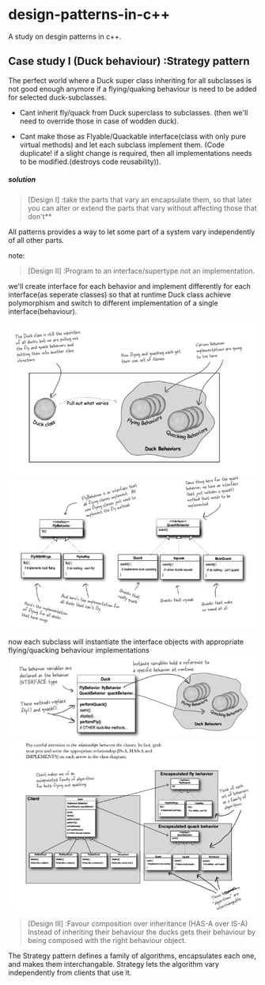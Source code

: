 # design-patterns-in-c++
A study on desgin patterns in c++.
## Case study I (Duck behaviour) :Strategy pattern
The perfect world where a Duck super class inheriting for all subclasses is not good enough anymore if a flying/quaking behaviour is need to be added for selected duck-subclasses.
* Cant inherit fly/quack from Duck superclass to subclasses.
    (then we'll need to override those in case of wodden duck).

* Cant make those as Flyable/Quackable interface(class with only pure virtual methods) and let each subclass implement them.
    (Code duplicate! if a slight change is required, then all implementations needs to be modified.(destroys code reusability)).

##### solution
>[Design I] :take the parts that vary an encapsulate them, so that later you can alter or extend the parts that vary without affecting those that don't**

All patterns provides a way to let some part of a system vary independently of all other parts.

note:

>[Design II] :Program to an interface/supertype not an implementation.

we'll create interface for each behavior and implement differently for each interface(as seperate classes) so that at runtime Duck class achieve polymorphism and switch to different implementation of a single interface(behaviour).

![alt tag](images/behaviour.png)
![alt tag](images/detailed_behaviour.png)

now each subclass will instantiate the interface objects with appropriate flying/quacking behaviour implementations 
![alt tag](images/behaviour_delegate.png)
![alt tag](images/img1.png)
>[Design III] :Favour composition over inheritance (HAS-A over IS-A)
Instead of inheriting their behaviour the ducks gets their behaviour by being composed with the right behaviour object.

The Strategy pattern defines a family of algorithms, encapsulates each one, and makes them interchangable. Strategy lets the algorithm vary independently from clients that use it.



